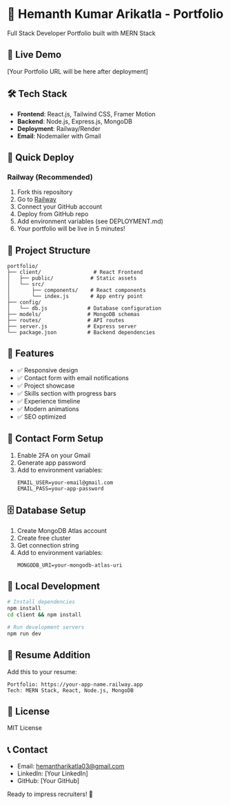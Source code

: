 # 🚀 Hemanth Kumar Arikatla - Portfolio

Full Stack Developer Portfolio built with MERN Stack

## 🌟 Live Demo
[Your Portfolio URL will be here after deployment]

## 🛠️ Tech Stack
- **Frontend**: React.js, Tailwind CSS, Framer Motion
- **Backend**: Node.js, Express.js, MongoDB
- **Deployment**: Railway/Render
- **Email**: Nodemailer with Gmail

## 🚀 Quick Deploy

### Railway (Recommended)
1. Fork this repository
2. Go to [Railway](https://railway.app)
3. Connect your GitHub account
4. Deploy from GitHub repo
5. Add environment variables (see DEPLOYMENT.md)
6. Your portfolio will be live in 5 minutes!

## 📁 Project Structure
```
portfolio/
├── client/                 # React Frontend
│   ├── public/            # Static assets
│   └── src/
│       ├── components/    # React components
│       └── index.js       # App entry point
├── config/
│   └── db.js             # Database configuration
├── models/               # MongoDB schemas
├── routes/               # API routes
├── server.js             # Express server
└── package.json          # Backend dependencies
```

## 🎯 Features
- ✅ Responsive design
- ✅ Contact form with email notifications
- ✅ Project showcase
- ✅ Skills section with progress bars
- ✅ Experience timeline
- ✅ Modern animations
- ✅ SEO optimized

## 📧 Contact Form Setup
1. Enable 2FA on your Gmail
2. Generate app password
3. Add to environment variables:
   ```
   EMAIL_USER=your-email@gmail.com
   EMAIL_PASS=your-app-password
   ```

## 🗄️ Database Setup
1. Create MongoDB Atlas account
2. Create free cluster
3. Get connection string
4. Add to environment variables:
   ```
   MONGODB_URI=your-mongodb-atlas-uri
   ```

## 🚀 Local Development
```bash
# Install dependencies
npm install
cd client && npm install

# Run development servers
npm run dev
```

## 📝 Resume Addition
Add this to your resume:
```
Portfolio: https://your-app-name.railway.app
Tech: MERN Stack, React, Node.js, MongoDB
```

## 📄 License
MIT License

## 📞 Contact
- Email: hemantharikatla03@gmail.com
- LinkedIn: [Your LinkedIn]
- GitHub: [Your GitHub]

Ready to impress recruiters! 🎯 